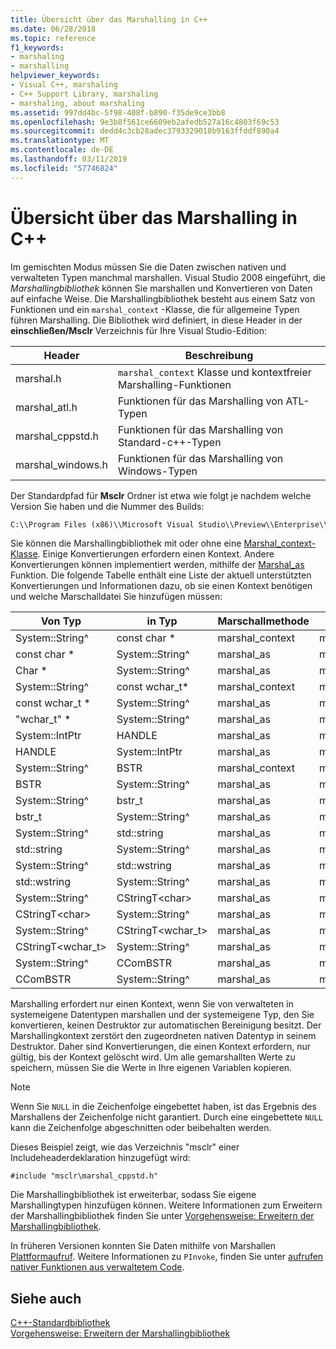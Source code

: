 ```yaml
---
title: Übersicht über das Marshalling in C++
ms.date: 06/28/2018
ms.topic: reference
f1_keywords:
- marshaling
- marshalling
helpviewer_keywords:
- Visual C++, marshaling
- C++ Support Library, marshaling
- marshaling, about marshaling
ms.assetid: 997dd4bc-5f98-408f-b890-f35de9ce3bb8
ms.openlocfilehash: 9e3b8f561ce6609eb2afedb527a16c4803f69c53
ms.sourcegitcommit: dedd4c3cb28adec3793329018b9163ffddf890a4
ms.translationtype: MT
ms.contentlocale: de-DE
ms.lasthandoff: 03/11/2019
ms.locfileid: "57746824"
---
```

# <a name="overview-of-marshaling-in-c"></a>Übersicht über das Marshalling in C++

Im gemischten Modus müssen Sie die Daten zwischen nativen und verwalteten Typen manchmal marshallen. Visual Studio 2008 eingeführt, die *Marshallingbibliothek* können Sie marshallen und Konvertieren von Daten auf einfache Weise.  Die Marshallingbibliothek besteht aus einem Satz von Funktionen und ein `marshal_context` -Klasse, die für allgemeine Typen führen Marshalling. Die Bibliothek wird definiert, in diese Header in der **einschließen/Msclr** Verzeichnis für Ihre Visual Studio-Edition:

|Header|Beschreibung|
|---------------|-----------------|
|marshal.h|`marshal_context` Klasse und kontextfreier Marshalling-Funktionen|
|marshal_atl.h| Funktionen für das Marshalling von ATL-Typen|
|marshal_cppstd.h|Funktionen für das Marshalling von Standard-c++-Typen|
|marshal_windows.h|Funktionen für das Marshalling von Windows-Typen|

Der Standardpfad für **Msclr** Ordner ist etwa wie folgt je nachdem welche Version Sie haben und die Nummer des Builds:

```cmd
C:\\Program Files (x86)\\Microsoft Visual Studio\\Preview\\Enterprise\\VC\\Tools\\MSVC\\14.15.26528\\include\\msclr
```

Sie können die Marshallingbibliothek mit oder ohne eine [Marshal_context-Klasse](../dotnet/marshal-context-class.md). Einige Konvertierungen erfordern einen Kontext. Andere Konvertierungen können implementiert werden, mithilfe der [Marshal_as](../dotnet/marshal-as.md) Funktion. Die folgende Tabelle enthält eine Liste der aktuell unterstützten Konvertierungen und Informationen dazu, ob sie einen Kontext benötigen und welche Marschalldatei Sie hinzufügen müssen:

|Von Typ|in Typ|Marschallmethode|Includedatei|
|---------------|-------------|--------------------|------------------|
|System::String^|const char \*|marshal_context|marshal.h|
|const char \*|System::String^|marshal_as|marshal.h|
|Char \*|System::String^|marshal_as|marshal.h|
|System::String^|const wchar_t\*|marshal_context|marshal.h|
|const wchar_t \*|System::String^|marshal_as|marshal.h|
|"wchar_t" \*|System::String^|marshal_as|marshal.h|
|System::IntPtr|HANDLE|marshal_as|marshal_windows.h|
|HANDLE|System::IntPtr|marshal_as|marshal_windows.h|
|System::String^|BSTR|marshal_context|marshal_windows.h|
|BSTR|System::String^|marshal_as|marshal.h|
|System::String^|bstr_t|marshal_as|marshal_windows.h|
|bstr_t|System::String^|marshal_as|marshal_windows.h|
|System::String^|std::string|marshal_as|marshal_cppstd.h|
|std::string|System::String^|marshal_as|marshal_cppstd.h|
|System::String^|std::wstring|marshal_as|marshal_cppstd.h|
|std::wstring|System::String^|marshal_as|marshal_cppstd.h|
|System::String^|CStringT\<char>|marshal_as|marshal_atl.h|
|CStringT\<char>|System::String^|marshal_as|marshal_atl.h|
|System::String^|CStringT<wchar_t>|marshal_as|marshal_atl.h|
|CStringT<wchar_t>|System::String^|marshal_as|marshal_atl.h|
|System::String^|CComBSTR|marshal_as|marshal_atl.h|
|CComBSTR|System::String^|marshal_as|marshal_atl.h|

Marshalling erfordert nur einen Kontext, wenn Sie von verwalteten in systemeigene Datentypen marshallen und der systemeigene Typ, den Sie konvertieren, keinen Destruktor zur automatischen Bereinigung besitzt. Der Marshallingkontext zerstört den zugeordneten nativen Datentyp in seinem Destruktor. Daher sind Konvertierungen, die einen Kontext erfordern, nur gültig, bis der Kontext gelöscht wird. Um alle gemarshallten Werte zu speichern, müssen Sie die Werte in Ihre eigenen Variablen kopieren.

> [!NOTE]
>  Wenn Sie `NULL` in die Zeichenfolge eingebettet haben, ist das Ergebnis des Marshallens der Zeichenfolge nicht garantiert. Durch eine eingebettete `NULL` kann die Zeichenfolge abgeschnitten oder beibehalten werden.

Dieses Beispiel zeigt, wie das Verzeichnis "msclr" einer Includeheaderdeklaration hinzugefügt wird:

`#include "msclr\marshal_cppstd.h"`

Die Marshallingbibliothek ist erweiterbar, sodass Sie eigene Marshallingtypen hinzufügen können. Weitere Informationen zum Erweitern der Marshallingbibliothek finden Sie unter [Vorgehensweise: Erweitern der Marshallingbibliothek](../dotnet/how-to-extend-the-marshaling-library.md).

In früheren Versionen konnten Sie Daten mithilfe von Marshallen [Plattformaufruf](/dotnet/framework/interop/consuming-unmanaged-dll-functions). Weitere Informationen zu `PInvoke`, finden Sie unter [aufrufen nativer Funktionen aus verwaltetem Code](../dotnet/calling-native-functions-from-managed-code.md).

## <a name="see-also"></a>Siehe auch

[C++-Standardbibliothek](../dotnet/cpp-support-library.md)<br/>
[Vorgehensweise: Erweitern der Marshallingbibliothek](../dotnet/how-to-extend-the-marshaling-library.md)
